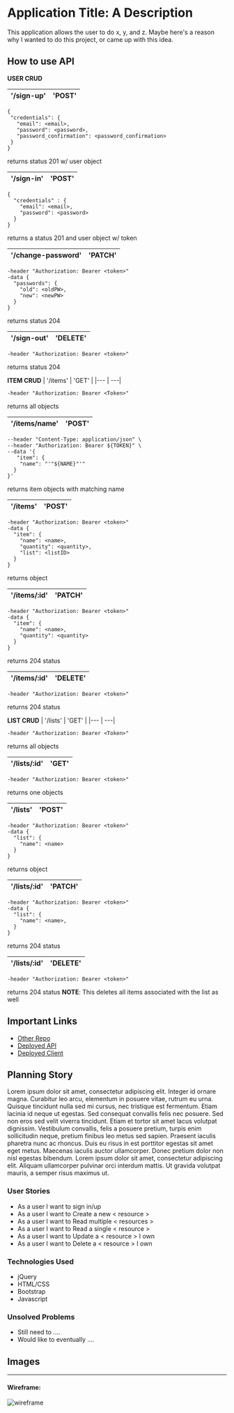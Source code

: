 # Application Title: A Description

This application allows the user to do x, y, and z. Maybe here's a reason why I wanted to do this project, or
came up with this idea.

## How to use API

**USER CRUD**

| '/sign-up' | 'POST' |
|--- | ---|
```
{
 "credentials": {
   "email": <email>,
   "password": <password>,
   "password_confirmation": <password_confirmation>
 }
}
```
returns status 201 w/ user object

| '/sign-in' | 'POST' |
|--- | ---|
```
{
  "credentials" : {
    "email": <email>,
    "password": <password>
  }
}
```
returns a status 201 and user object w/ token


| '/change-password' | 'PATCH' |
|--- | ---|
```
-header "Authorization: Bearer <token>"
-data {
  "passwords": {
    "old": <oldPW>,
    "new": <newPW>
  }
}
```
returns status 204

| '/sign-out' | 'DELETE' |
|--- | ---|
```
-header "Authorization: Bearer <token>"
```
returns status 204

**ITEM CRUD**
| '/items' | 'GET' |
|--- | ---|
```
-header "Authorization: Bearer <Token>"
```
returns all objects

| '/items/name' | 'POST' |
|--- | ---|
```
--header "Content-Type: application/json" \
--header "Authorization: Bearer ${TOKEN}" \
--data '{
   "item": {
    "name": "'"${NAME}"'"
  }
}'
```
returns item objects with matching name

| '/items' | 'POST' |
|--- | ---|
```
-header "Authorization: Bearer <token>"
-data {
  "item": {
    "name": <name>,
    "quantity": <quantity>,
    "list": <listID>
  }
}
```
returns object

| '/items/:id' | 'PATCH' |
|--- | ---|
```
-header "Authorization: Bearer <token>"
-data {
  "item": {
    "name": <name>,
    "quantity": <quantity>
  }
}
```
returns 204 status

| '/items/:id' | 'DELETE' |
|--- | ---|
```
-header "Authorization: Bearer <token>"
```
returns 204 status

**LIST CRUD**
| '/lists' | 'GET' |
|--- | ---|
```
-header "Authorization: Bearer <Token>"
```
returns all objects

| '/lists/:id' | 'GET' |
|--- | ---|
```
-header "Authorization: Bearer <token>"
```
returns one objects

| '/lists' | 'POST' |
|--- | ---|
```
-header "Authorization: Bearer <token>"
-data {
  "list": {
    "name": <name>
  }
}
```
returns object

| '/lists/:id' | 'PATCH' |
|--- | ---|
```
-header "Authorization: Bearer <token>"
-data {
  "list": {
    "name": <name>,
  }
}
```
returns 204 status

| '/lists/:id' | 'DELETE' |
|--- | ---|
```
-header "Authorization: Bearer <token>"
```
returns 204 status
**NOTE**: This deletes all items associated with the list as well



## Important Links

- [Other Repo](www.link.com)
- [Deployed API](www.link.com)
- [Deployed Client](www.link.com)

## Planning Story

Lorem ipsum dolor sit amet, consectetur adipiscing elit. Integer id ornare magna. Curabitur leo arcu, elementum in posuere vitae, rutrum eu urna. Quisque tincidunt nulla sed mi cursus, nec tristique est fermentum. Etiam lacinia id neque ut egestas. Sed consequat convallis felis nec posuere. Sed non eros sed velit viverra tincidunt. Etiam et tortor sit amet lacus volutpat dignissim. Vestibulum convallis, felis a posuere pretium, turpis enim sollicitudin neque, pretium finibus leo metus sed sapien. Praesent iaculis pharetra nunc ac rhoncus. Duis eu risus in est porttitor egestas sit amet eget metus. Maecenas iaculis auctor ullamcorper. Donec pretium dolor non nisl egestas bibendum. Lorem ipsum dolor sit amet, consectetur adipiscing elit. Aliquam ullamcorper pulvinar orci interdum mattis. Ut gravida volutpat mauris, a semper risus maximus ut.

### User Stories

- As a user I want to sign in/up
- As a user I want to Create a new < resource >
- As a user I want to Read multiple < resources >
- As a user I want to Read a single < resource >
- As a user I want to Update a < resource > I own
- As a user I want to Delete a < resource > I own

### Technologies Used

- jQuery
- HTML/CSS
- Bootstrap
- Javascript

### Unsolved Problems

- Still need to ....
- Would like to eventually ....

## Images

---

#### Wireframe:
![wireframe](https://lucidchart.zendesk.com/hc/article_attachments/360001080866/Facebook_Wireframe_-_New_Page.png)
